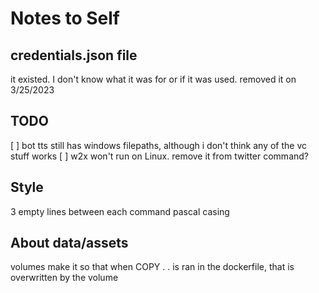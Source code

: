 # Notes to Self

## credentials.json file
it existed. I don't know what it was for or if it was used.
removed it on 3/25/2023

## TODO

 [ ] bot tts still has windows filepaths, although i don't think any of the vc stuff works
 [ ] w2x won't run on Linux. remove it from twitter command?


## Style
3 empty lines between each command
pascal casing

## About data/assets
volumes make it so that when COPY . . is ran in the dockerfile, that is overwritten by the volume

